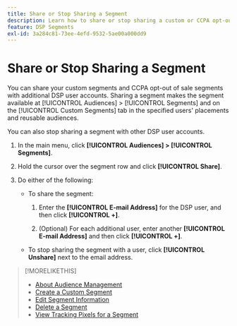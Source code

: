 ```yaml
---
title: Share or Stop Sharing a Segment
description: Learn how to share or stop sharing a custom or CCPA opt-out of sale segment with other DSP user accounts.
feature: DSP Segments
exl-id: 3a284c81-73ee-4efd-9532-5ae00a000dd9
---
```

# Share or Stop Sharing a Segment

You can share your custom segments and CCPA opt-out of sale segments with additional DSP user accounts. Sharing a segment makes the segment available at [!UICONTROL Audiences] > [!UICONTROL Segments] and on the [!UICONTROL Custom Segments] tab in the specified users' placements and reusable audiences.

You can also stop sharing a segment with other DSP user accounts.

1. In the main menu, click **[!UICONTROL Audiences] > [!UICONTROL Segments]**.

1. Hold the cursor over the segment row and click **[!UICONTROL Share]**.

1. Do either of the following:

    * To share the segment:

      1. Enter the **[!UICONTROL E-mail Address]** for the DSP user, and then click **[!UICONTROL +]**.

      1. (Optional) For each additional user, enter another **[!UICONTROL E-mail Address]** and then click **[!UICONTROL +]**.

    * To stop sharing the segment with a user, click **[!UICONTROL Unshare]** next to the email address.

>[!MORELIKETHIS]
>
>* [About Audience Management](audience-about.md)
>* [Create a Custom Segment](custom-segment-create.md)
>* [Edit Segment Information](segment-edit.md)
>* [Delete a Segment](segment-delete.md)
>* [View Tracking Pixels for a Segment](segment-view-pixels.md)

